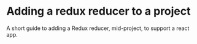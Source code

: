 Adding a redux reducer to a project
===================================
A short guide to adding a Redux reducer, mid-project, to support a react app.

